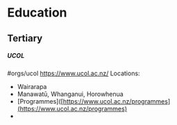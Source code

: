 # Education

## Tertiary

##### UCOL
#orgs/ucol
https://www.ucol.ac.nz/
Locations:
- Wairarapa
- Manawatū, Whanganui, Horowhenua
- [Programmes]([https://www.ucol.ac.nz/programmes](https://www.ucol.ac.nz/programmes)
- 
